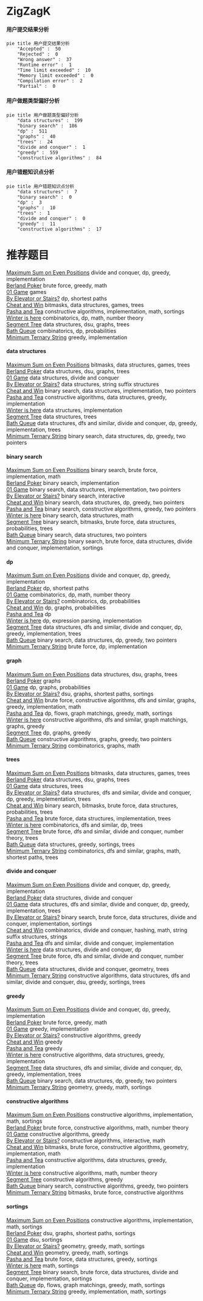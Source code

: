 # ZigZagK
<!-- tabs:start -->
#### **用户提交结果分析**

```mermaid
pie title 用户提交结果分析
    "Accepted" :  50
    "Rejected" :  0
    "Wrong answer" :  37
    "Runtime error" :  1
    "Time limit exceeded" :  10
    "Memory limit exceeded" :  0
    "Compilation error" :  2
    "Partial" :  0
```
#### **用户做题类型偏好分析**

```mermaid
pie title 用户做题类型偏好分析
    "data structures" :  199
    "binary search" :  186
    "dp" :  511
    "graphs" :  40
    "trees" :  24
    "divide and conquer" :  1
    "greedy" :  559
    "constructive algorithms" :  84
```
#### **用户错题知识点分析**

```mermaid
pie title 用户错题知识点分析
    "data structures" :  7
    "binary search" :  0
    "dp" :  3
    "graphs" :  10
    "trees" :  1
    "divide and conquer" :  0
    "greedy" :  11
    "constructive algorithms" :  17
```
<!-- tabs:end -->
# 推荐题目
[Maximum Sum on Even Positions](http://codeforces.com/problemset/problem/1373/D)		divide and conquer,
                        dp,
                        greedy,
                        implementation		  
[Berland Poker](http://codeforces.com/problemset/problem/1359/A)		brute force,
                        greedy,
                        math		  
[01 Game](http://codeforces.com/problemset/problem/1373/B)		games		  
[By Elevator or Stairs?](http://codeforces.com/problemset/problem/1249/E)		dp,
                        shortest paths		  
[Cheat and Win](http://codeforces.com/problemset/problem/1439/E)		bitmasks,
                        data structures,
                        games,
                        trees		  
[Pasha and Tea](http://codeforces.com/problemset/problem/557/B)		constructive algorithms,
                        implementation,
                        math,
                        sortings		  
[Winter is here](http://codeforces.com/problemset/problem/839/D)		combinatorics,
                        dp,
                        math,
                        number theory		  
[Segment Tree](http://codeforces.com/problemset/problem/1278/D)		data structures,
                        dsu,
                        graphs,
                        trees		  
[Bath Queue](http://codeforces.com/problemset/problem/28/C)		combinatorics,
                        dp,
                        probabilities		  
[Minimum Ternary String](http://codeforces.com/problemset/problem/1009/B)		greedy,
                        implementation		  
<!-- tabs:start -->
#### **data structures**
[Maximum Sum on Even Positions](http://codeforces.com/problemset/problem/1439/E)		bitmasks,
                        data structures,
                        games,
                        trees		  
[Berland Poker](http://codeforces.com/problemset/problem/1278/D)		data structures,
                        dsu,
                        graphs,
                        trees		  
[01 Game](http://codeforces.com/problemset/problem/1000/F)		data structures,
                        divide and conquer		  
[By Elevator or Stairs?](http://codeforces.com/problemset/problem/666/E)		data structures,
                        string suffix structures		  
[Cheat and Win](http://codeforces.com/problemset/problem/1333/C)		binary search,
                        data structures,
                        implementation,
                        two pointers		  
[Pasha and Tea](http://codeforces.com/problemset/problem/1399/D)		constructive algorithms,
                        data structures,
                        greedy,
                        implementation		  
[Winter is here](http://codeforces.com/problemset/problem/1213/B)		data structures,
                        implementation		  
[Segment Tree](http://codeforces.com/problemset/problem/482/E)		data structures,
                        trees		  
[Bath Queue](http://codeforces.com/problemset/problem/1175/E)		data structures,
                        dfs and similar,
                        divide and conquer,
                        dp,
                        greedy,
                        implementation,
                        trees		  
[Minimum Ternary String](http://codeforces.com/problemset/problem/1492/C)		binary search,
                        data structures,
                        dp,
                        greedy,
                        two pointers		  
#### **binary search**
[Maximum Sum on Even Positions](http://codeforces.com/problemset/problem/750/A)		binary search,
                        brute force,
                        implementation,
                        math		  
[Berland Poker](http://codeforces.com/problemset/problem/474/B)		binary search,
                        implementation		  
[01 Game](http://codeforces.com/problemset/problem/1333/C)		binary search,
                        data structures,
                        implementation,
                        two pointers		  
[By Elevator or Stairs?](http://codeforces.com/problemset/problem/1486/C2)		binary search,
                        interactive		  
[Cheat and Win](http://codeforces.com/problemset/problem/1492/C)		binary search,
                        data structures,
                        dp,
                        greedy,
                        two pointers		  
[Pasha and Tea](http://codeforces.com/problemset/problem/1463/D)		binary search,
                        constructive algorithms,
                        greedy,
                        two pointers		  
[Winter is here](http://codeforces.com/problemset/problem/1490/G)		binary search,
                        data structures,
                        math		  
[Segment Tree](http://codeforces.com/problemset/problem/1479/D)		binary search,
                        bitmasks,
                        brute force,
                        data structures,
                        probabilities,
                        trees		  
[Bath Queue](http://codeforces.com/problemset/problem/1436/E)		binary search,
                        data structures,
                        two pointers		  
[Minimum Ternary String](http://codeforces.com/problemset/problem/1461/D)		binary search,
                        brute force,
                        data structures,
                        divide and conquer,
                        implementation,
                        sortings		  
#### **dp**
[Maximum Sum on Even Positions](http://codeforces.com/problemset/problem/1373/D)		divide and conquer,
                        dp,
                        greedy,
                        implementation		  
[Berland Poker](http://codeforces.com/problemset/problem/1249/E)		dp,
                        shortest paths		  
[01 Game](http://codeforces.com/problemset/problem/839/D)		combinatorics,
                        dp,
                        math,
                        number theory		  
[By Elevator or Stairs?](http://codeforces.com/problemset/problem/28/C)		combinatorics,
                        dp,
                        probabilities		  
[Cheat and Win](http://codeforces.com/problemset/problem/1310/D)		dp,
                        graphs,
                        probabilities		  
[Pasha and Tea](http://codeforces.com/problemset/problem/213/C)		dp		  
[Winter is here](http://codeforces.com/problemset/problem/7/E)		dp,
                        expression parsing,
                        implementation		  
[Segment Tree](http://codeforces.com/problemset/problem/1175/E)		data structures,
                        dfs and similar,
                        divide and conquer,
                        dp,
                        greedy,
                        implementation,
                        trees		  
[Bath Queue](http://codeforces.com/problemset/problem/1492/C)		binary search,
                        data structures,
                        dp,
                        greedy,
                        two pointers		  
[Minimum Ternary String](https://codeforces.com/contest/1457/problem/C)		brute force,
                        dp,
                        implementation		  
#### **graph**
[Maximum Sum on Even Positions](http://codeforces.com/problemset/problem/1278/D)		data structures,
                        dsu,
                        graphs,
                        trees		  
[Berland Poker](http://codeforces.com/problemset/problem/707/B)		graphs		  
[01 Game](http://codeforces.com/problemset/problem/1310/D)		dp,
                        graphs,
                        probabilities		  
[By Elevator or Stairs?](http://codeforces.com/problemset/problem/1081/D)		dsu,
                        graphs,
                        shortest paths,
                        sortings		  
[Cheat and Win](http://codeforces.com/problemset/problem/1487/C)		brute force,
                        constructive algorithms,
                        dfs and similar,
                        graphs,
                        greedy,
                        implementation,
                        math		  
[Pasha and Tea](http://codeforces.com/problemset/problem/1437/C)		dp,
                        flows,
                        graph matchings,
                        greedy,
                        math,
                        sortings		  
[Winter is here](http://codeforces.com/problemset/problem/1470/D)		constructive algorithms,
                        dfs and similar,
                        graph matchings,
                        graphs,
                        greedy		  
[Segment Tree](http://codeforces.com/problemset/problem/1476/C)		dp,
                        graphs,
                        greedy		  
[Bath Queue](http://codeforces.com/problemset/problem/1304/D)		constructive algorithms,
                        graphs,
                        greedy,
                        two pointers		  
[Minimum Ternary String](http://codeforces.com/problemset/problem/1475/C)		combinatorics,
                        graphs,
                        math		  
#### **trees**
[Maximum Sum on Even Positions](http://codeforces.com/problemset/problem/1439/E)		bitmasks,
                        data structures,
                        games,
                        trees		  
[Berland Poker](http://codeforces.com/problemset/problem/1278/D)		data structures,
                        dsu,
                        graphs,
                        trees		  
[01 Game](http://codeforces.com/problemset/problem/482/E)		data structures,
                        trees		  
[By Elevator or Stairs?](http://codeforces.com/problemset/problem/1175/E)		data structures,
                        dfs and similar,
                        divide and conquer,
                        dp,
                        greedy,
                        implementation,
                        trees		  
[Cheat and Win](http://codeforces.com/problemset/problem/1479/D)		binary search,
                        bitmasks,
                        brute force,
                        data structures,
                        probabilities,
                        trees		  
[Pasha and Tea](http://codeforces.com/problemset/problem/1511/C)		brute force,
                        data structures,
                        implementation,
                        trees		  
[Winter is here](http://codeforces.com/problemset/problem/1499/F)		combinatorics,
                        dfs and similar,
                        dp,
                        trees		  
[Segment Tree](http://codeforces.com/problemset/problem/1491/E)		brute force,
                        dfs and similar,
                        divide and conquer,
                        number theory,
                        trees		  
[Bath Queue](http://codeforces.com/problemset/problem/1466/D)		data structures,
                        greedy,
                        sortings,
                        trees		  
[Minimum Ternary String](http://codeforces.com/problemset/problem/1495/D)		combinatorics,
                        dfs and similar,
                        graphs,
                        math,
                        shortest paths,
                        trees		  
#### **divide and conquer**
[Maximum Sum on Even Positions](http://codeforces.com/problemset/problem/1373/D)		divide and conquer,
                        dp,
                        greedy,
                        implementation		  
[Berland Poker](http://codeforces.com/problemset/problem/1000/F)		data structures,
                        divide and conquer		  
[01 Game](http://codeforces.com/problemset/problem/1175/E)		data structures,
                        dfs and similar,
                        divide and conquer,
                        dp,
                        greedy,
                        implementation,
                        trees		  
[By Elevator or Stairs?](http://codeforces.com/problemset/problem/1461/D)		binary search,
                        brute force,
                        data structures,
                        divide and conquer,
                        implementation,
                        sortings		  
[Cheat and Win](http://codeforces.com/problemset/problem/1466/G)		combinatorics,
                        divide and conquer,
                        hashing,
                        math,
                        string suffix structures,
                        strings		  
[Pasha and Tea](http://codeforces.com/problemset/problem/1490/D)		dfs and similar,
                        divide and conquer,
                        implementation		  
[Winter is here](https://codeforces.com/contest/1483/problem/C)		data structures,
                        divide and conquer,
                        dp		  
[Segment Tree](http://codeforces.com/problemset/problem/1491/E)		brute force,
                        dfs and similar,
                        divide and conquer,
                        number theory,
                        trees		  
[Bath Queue](http://codeforces.com/problemset/problem/1303/G)		data structures,
                        divide and conquer,
                        geometry,
                        trees		  
[Minimum Ternary String](http://codeforces.com/problemset/problem/1494/D)		constructive algorithms,
                        data structures,
                        dfs and similar,
                        divide and conquer,
                        dsu,
                        greedy,
                        sortings,
                        trees		  
#### **greedy**
[Maximum Sum on Even Positions](http://codeforces.com/problemset/problem/1373/D)		divide and conquer,
                        dp,
                        greedy,
                        implementation		  
[Berland Poker](http://codeforces.com/problemset/problem/1359/A)		brute force,
                        greedy,
                        math		  
[01 Game](http://codeforces.com/problemset/problem/1009/B)		greedy,
                        implementation		  
[By Elevator or Stairs?](http://codeforces.com/problemset/problem/394/C)		constructive algorithms,
                        greedy		  
[Cheat and Win](http://codeforces.com/problemset/problem/1046/C)		greedy		  
[Pasha and Tea](http://codeforces.com/problemset/problem/1031/D)		greedy		  
[Winter is here](http://codeforces.com/problemset/problem/1399/D)		constructive algorithms,
                        data structures,
                        greedy,
                        implementation		  
[Segment Tree](http://codeforces.com/problemset/problem/1175/E)		data structures,
                        dfs and similar,
                        divide and conquer,
                        dp,
                        greedy,
                        implementation,
                        trees		  
[Bath Queue](http://codeforces.com/problemset/problem/1492/C)		binary search,
                        data structures,
                        dp,
                        greedy,
                        two pointers		  
[Minimum Ternary String](https://codeforces.com/contest/1496/problem/C)		geometry,
                        greedy,
                        math,
                        sortings		  
#### **constructive algorithms**
[Maximum Sum on Even Positions](http://codeforces.com/problemset/problem/557/B)		constructive algorithms,
                        implementation,
                        math,
                        sortings		  
[Berland Poker](http://codeforces.com/problemset/problem/633/B)		brute force,
                        constructive algorithms,
                        math,
                        number theory		  
[01 Game](http://codeforces.com/problemset/problem/394/C)		constructive algorithms,
                        greedy		  
[By Elevator or Stairs?](http://codeforces.com/problemset/problem/679/A)		constructive algorithms,
                        interactive,
                        math		  
[Cheat and Win](http://codeforces.com/problemset/problem/581/D)		bitmasks,
                        brute force,
                        constructive algorithms,
                        geometry,
                        implementation,
                        math		  
[Pasha and Tea](http://codeforces.com/problemset/problem/1399/D)		constructive algorithms,
                        data structures,
                        greedy,
                        implementation		  
[Winter is here](https://codeforces.com/contest/1478/problem/D)		constructive algorithms,
                        math,
                        number theory		  
[Segment Tree](http://codeforces.com/problemset/problem/1493/A)		constructive algorithms,
                        greedy		  
[Bath Queue](http://codeforces.com/problemset/problem/1463/D)		binary search,
                        constructive algorithms,
                        greedy,
                        two pointers		  
[Minimum Ternary String](https://codeforces.com/contest/1456/problem/B)		bitmasks,
                        brute force,
                        constructive algorithms		  
#### **sortings**
[Maximum Sum on Even Positions](http://codeforces.com/problemset/problem/557/B)		constructive algorithms,
                        implementation,
                        math,
                        sortings		  
[Berland Poker](http://codeforces.com/problemset/problem/1081/D)		dsu,
                        graphs,
                        shortest paths,
                        sortings		  
[01 Game](http://codeforces.com/problemset/problem/437/D)		dsu,
                        sortings		  
[By Elevator or Stairs?](https://codeforces.com/contest/1496/problem/C)		geometry,
                        greedy,
                        math,
                        sortings		  
[Cheat and Win](http://codeforces.com/problemset/problem/1495/A)		geometry,
                        greedy,
                        math,
                        sortings		  
[Pasha and Tea](http://codeforces.com/problemset/problem/1497/A)		brute force,
                        data structures,
                        greedy,
                        sortings		  
[Winter is here](http://codeforces.com/problemset/problem/1427/A)		math,
                        sortings		  
[Segment Tree](http://codeforces.com/problemset/problem/1461/D)		binary search,
                        brute force,
                        data structures,
                        divide and conquer,
                        implementation,
                        sortings		  
[Bath Queue](http://codeforces.com/problemset/problem/1437/C)		dp,
                        flows,
                        graph matchings,
                        greedy,
                        math,
                        sortings		  
[Minimum Ternary String](http://codeforces.com/problemset/problem/1473/A)		greedy,
                        implementation,
                        math,
                        sortings		  
<!-- tabs:end -->
